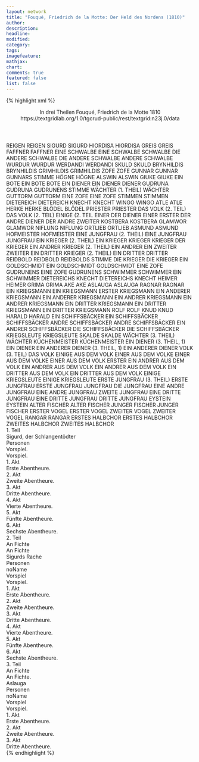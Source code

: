 ```yaml
---
layout: network
title: "Fouqué, Friedrich de la Motte: Der Held des Nordens (1810)"
author:
description:
headline:
modified:
category:
tags:
imagefeature: 
mathjax: 
chart: 
comments: true
featured: false
list: false
---
```

{% highlight xml %}
<?xml-model href="https://raw.githubusercontent.com/DLiNa/project/master/rules/lina.rnc"?><?xml-model href="https://raw.githubusercontent.com/DLiNa/project/master/rules/lina.sch"?>
<play xmlns="http://lina.digital">
  <header>
    <title>Der Held des Nordens</title>
    <subtitle>In drei Theilen</subtitle>
    <genretitle/>
    <author>Fouqué, Friedrich de la Motte</author>
    <date type="print" when="1810">1810</date>
    <date type="premiere"/>
    <date type="written"/>
    <source>https://textgridlab.org/1.0/tgcrud-public/rest/textgrid:n23j.0/data</source>
  </header>
  <personae>
    <character>
      <name>REIGEN</name>
      <alias xml:id="reigen">
        <name>REIGEN</name>
      </alias>
    </character>
    <character>
      <name>SIGURD</name>
      <alias xml:id="sigurd">
        <name>SIGURD</name>
      </alias>
    </character>
    <character>
      <name>HIORDISA</name>
      <alias xml:id="hiordisa">
        <name>HIORDISA</name>
      </alias>
    </character>
    <character>
      <name>GREIS</name>
      <alias xml:id="greis">
        <name>GREIS</name>
      </alias>
    </character>
    <character>
      <name>FAFFNER</name>
      <alias xml:id="faffner">
        <name>FAFFNER</name>
      </alias>
    </character>
    <character>
      <name>EINE SCHWALBE</name>
      <alias xml:id="eine_schwalbe">
        <name>EINE SCHWALBE</name>
      </alias>
      <alias xml:id="schwalbe">
        <name>SCHWALBE</name>
      </alias>
    </character>
    <character>
      <name>DIE ANDERE SCHWALBE</name>
      <alias xml:id="die_andere_schwalbe">
        <name>DIE ANDERE SCHWALBE</name>
      </alias>
      <alias xml:id="andere_schwalbe">
        <name>ANDERE SCHWALBE</name>
      </alias>
    </character>
    <character>
      <name>WURDUR</name>
      <alias xml:id="wurdur">
        <name>WURDUR</name>
      </alias>
    </character>
    <character>
      <name>WERDANDI</name>
      <alias xml:id="werdandi">
        <name>WERDANDI</name>
      </alias>
    </character>
    <character>
      <name>SKULD</name>
      <alias xml:id="skuld">
        <name>SKULD</name>
      </alias>
    </character>
    <character>
      <name>BRYNHILDIS</name>
      <alias xml:id="brynhildis">
        <name>BRYNHILDIS</name>
      </alias>
    </character>
    <character>
      <name>GRIMHILDIS</name>
      <alias xml:id="grimhildis">
        <name>GRIMHILDIS</name>
      </alias>
    </character>
    <character>
      <name>ZOFE</name>
      <alias xml:id="zofe">
        <name>ZOFE</name>
      </alias>
    </character>
    <character>
      <name>GUNNAR</name>
      <alias xml:id="gunnar">
        <name>GUNNAR</name>
      </alias>
      <alias xml:id="gunnars_stimme">
        <name>GUNNARS STIMME</name>
      </alias>
    </character>
    <character>
      <name>HÖGNE</name>
      <alias xml:id="högne">
        <name>HÖGNE</name>
      </alias>
    </character>
    <character>
      <name>ALSWIN</name>
      <alias xml:id="alswin">
        <name>ALSWIN</name>
      </alias>
    </character>
    <character>
      <name>GIUKE</name>
      <alias xml:id="giuke">
        <name>GIUKE</name>
      </alias>
    </character>
    <character>
      <name>EIN BOTE</name>
      <alias xml:id="ein_bote">
        <name>EIN BOTE</name>
      </alias>
      <alias xml:id="bote">
        <name>BOTE</name>
      </alias>
    </character>
    <character>
      <name>EIN DIENER</name>
      <alias xml:id="ein_diener">
        <name>EIN DIENER</name>
      </alias>
      <alias xml:id="diener">
        <name>DIENER</name>
      </alias>
    </character>
    <character>
      <name>GUDRUNA</name>
      <alias xml:id="gudruna">
        <name>GUDRUNA</name>
      </alias>
      <alias xml:id="gudrunens_stimme">
        <name>GUDRUNENS STIMME</name>
      </alias>
    </character>
    <character>
      <name>WÄCHTER (1. THEIL)</name>
      <alias xml:id="wächter_1">
        <name>WÄCHTER</name>
      </alias>
    </character>
    <character>
      <name>GUTTORM</name>
      <alias xml:id="guttorm">
        <name>GUTTORM</name>
      </alias>
    </character>
    <character>
      <name>EINE ZOFE</name>
      <alias xml:id="eine_zofe">
        <name>EINE ZOFE</name>
      </alias>
    </character>
    <character>
      <name>STIMMEN</name>
      <alias xml:id="stimmen">
        <name>STIMMEN</name>
      </alias>
    </character>
    <character>
      <name>DIETEREICH</name>
      <alias xml:id="dietereich">
        <name>DIETEREICH</name>
      </alias>
    </character>
    <character>
      <name>KNECHT</name>
      <alias xml:id="knecht">
        <name>KNECHT</name>
      </alias>
    </character>
    <character>
      <name>WINGO</name>
      <alias xml:id="wingo">
        <name>WINGO</name>
      </alias>
    </character>
    <character>
      <name>ATLE</name>
      <alias xml:id="atle">
        <name>ATLE</name>
      </alias>
    </character>
    <character>
      <name>HERKE</name>
      <alias xml:id="herke">
        <name>HERKE</name>
      </alias>
    </character>
    <character>
      <name>BLÖDEL</name>
      <alias xml:id="blödel">
        <name>BLÖDEL</name>
      </alias>
    </character>
    <character>
      <name>PRIESTER</name>
      <alias xml:id="priester">
        <name>PRIESTER</name>
      </alias>
    </character>
    <character>
      <name>DAS VOLK (2. TEIL)</name>
      <alias xml:id="das_volk_2">
        <name>DAS VOLK (2. TEIL)</name>
      </alias>
      <alias xml:id="einige_2">
        <name>EINIGE (2. TEIL</name>
      </alias>
    </character>
    <character>
      <name>EINER DER DIENER</name>
      <alias xml:id="einer_diener_2.2">
        <name>EINER</name>
      </alias>
      <alias xml:id="erster_diener_2.2">
        <name>ERSTER</name>
      </alias>
    </character>
    <character>
      <name>DER ANDRE DIENER</name>
      <alias xml:id="der_andre_diener_2.2">
        <name>DER ANDRE</name>
      </alias>
      <alias xml:id="zweiter_diener_2.2">
        <name>ZWEITER</name>
      </alias>
    </character>
    <character>
      <name>KOSTBERA</name>
      <alias xml:id="kostbera">
        <name>KOSTBERA</name>
      </alias>
    </character>
    <character>
      <name>GLAMWOR</name>
      <alias xml:id="glamwor">
        <name>GLAMWOR</name>
      </alias>
    </character>
    <character>
      <name>NIFLUNG</name>
      <alias xml:id="niflung">
        <name>NIFLUNG</name>
      </alias>
    </character>
    <character>
      <name>ORTLIEB</name>
      <alias xml:id="ortlieb">
        <name>ORTLIEB</name>
      </alias>
    </character>
    <character>
      <name>ASMUND</name>
      <alias xml:id="asmund">
        <name>ASMUND</name>
      </alias>
    </character>
    <character>
      <name>HOFMEISTER</name>
      <alias xml:id="hofmeister">
        <name>HOFMEISTER</name>
      </alias>
    </character>
    <character>
      <name>EINE JUNGFRAU (2. THEIL)</name>
      <alias xml:id="eine_jungfrau_2">
        <name>EINE JUNGFRAU</name>
      </alias>
      <alias xml:id="jungfrau_2">
        <name>JUNGFRAU</name>
      </alias>
    </character>
    <character>
      <name>EIN KRIEGER (2. THEIL)</name>
      <alias xml:id="ein_krieger_2">
        <name>EIN KRIEGER</name>
      </alias>
      <alias xml:id="krieger_2">
        <name>KRIEGER</name>
      </alias>
      <alias xml:id="erster_2">
        <name>KRIEGER</name>
      </alias>
      <alias xml:id="der_krieger_2">
        <name>DER KRIEGER</name>
      </alias>
    </character>
    <character>
      <name>EIN ANDRER KRIEGER (2. THEIL)</name>
      <alias xml:id="ein_andrer_2">
        <name>EIN ANDRER</name>
      </alias>
      <alias xml:id="ein_zweiter_2">
        <name>EIN ZWEITER</name>
      </alias>
      <alias xml:id="zweiter_2">
        <name>ZWEITER</name>
      </alias>
    </character>
    <character>
      <name>EIN DRITTER KRIEGER (2. THEIL)</name>
      <alias xml:id="ein_dritter_2">
        <name>EIN DRITTER</name>
      </alias>
      <alias xml:id="dritter_2">
        <name>DRITTER</name>
      </alias>
    </character>
    <character>
      <name>REIDBOLD</name>
      <alias xml:id="reidbold">
        <name>REIDBOLD</name>
      </alias>
      <alias xml:id="reidbolds_stimme">
        <name>REIDBOLDS STIMME</name>
      </alias>
    </character>
    <character>
      <name>DIE KRIEGER</name>
      <alias xml:id="die_krieger">
        <name>DIE KRIEGER</name>
      </alias>
    </character>
    <character>
      <name>EIN GOLDSCHMIDT</name>
      <alias xml:id="ein_goldschmidt">
        <name>EIN GOLDSCHMIDT</name>
      </alias>
      <alias xml:id="goldschmidt">
        <name>GOLDSCHMIDT</name>
      </alias>
    </character>
    <character>
      <name>EINE ZOFE GUDRUNENS</name>
      <alias xml:id="eine_zofe_gudrunens">
        <name>EINE ZOFE GUDRUNENS</name>
      </alias>
    </character>
    <character>
      <name>SCHWIMMER</name>
      <alias xml:id="schwimmer">
        <name>SCHWIMMER</name>
      </alias>
      <alias xml:id="ein_schwimmer">
        <name>EIN SCHWIMMER</name>
      </alias>
    </character>
    <character>
      <name>DIETEREICHS KNECHT</name>
      <alias xml:id="dietereichs_knecht">
        <name>DIETEREICHS KNECHT</name>
      </alias>
    </character>
    <character>
      <name>HEIMER</name>
      <alias xml:id="heimer">
        <name>HEIMER</name>
      </alias>
    </character>
    <character>
      <name>GRIMA</name>
      <alias xml:id="grima">
        <name>GRIMA</name>
      </alias>
    </character>
    <character>
      <name>AKE</name>
      <alias xml:id="ake">
        <name>AKE</name>
      </alias>
    </character>
    <character>
      <name>ASLAUGA</name>
      <alias xml:id="aslauga">
        <name>ASLAUGA</name>
      </alias>
    </character>
    <character>
      <name>RAGNAR</name>
      <alias xml:id="ragnar">
        <name>RAGNAR</name>
      </alias>
    </character>
    <character>
      <name>EIN KRIEGSMANN</name>
      <alias xml:id="ein_kriegsmann">
        <name>EIN KRIEGSMANN</name>
      </alias>
      <alias xml:id="erster_3.1">
        <name>ERSTER KRIEGSMANN</name>
      </alias>   
    </character>
    <character>
      <name>EIN ANDERER KRIEGSMANN</name>
      <alias xml:id="ein_andrer_3.1">
        <name>EIN ANDERER KRIEGSMANN</name>
      </alias>
      <alias xml:id="ein_andrer_kriegsmann">
        <name>EIN ANDRER KRIEGSMANN</name>
      </alias>
      <alias xml:id="ein_andrer_3.2">
        <name>EIN ANDRER KRIEGSMANN</name>
      </alias>
    </character>
    <character>
      <name>EIN DRITTER KRIEGSMANN</name>
      <alias xml:id="ein_dritter_3.1">
        <name>EIN DRITTER KRIEGSMANN</name>
      </alias>
      <alias xml:id="ein_dritter_kriegsmann_3.1">
        <name>EIN DRITTER KRIEGSMANN</name>
      </alias> 
    </character>
    <character>
      <name>ROLF</name>
      <alias xml:id="rolf">
        <name>ROLF</name>
      </alias>
    </character>
    <character>
      <name>KNUD</name>
      <alias xml:id="knud">
        <name>KNUD</name>
      </alias>
    </character>
    <character>
      <name>HARALD</name>
      <alias xml:id="harald">
        <name>HARALD</name>
      </alias>
    </character>
    <character>
      <name>EIN SCHIFFSBÄCKER</name>
      <alias xml:id="ein_schiffsbäcker">
        <name>EIN SCHIFFSBÄCKER</name>
      </alias>
      <alias xml:id="schiffsbäcker">
        <name>SCHIFFSBÄCKER</name>
      </alias>
    </character>
    <character>
      <name>ANDRE SCHIFFSBÄCKER</name>
      <alias xml:id="andre_schiffsbäcker">
        <name>ANDRE SCHIFFSBÄCKER</name>
      </alias>
      <alias xml:id="ein_andrer_schiffsbäcker">
        <name>EIN ANDRER SCHIFFSBÄCKER</name>
      </alias>
    </character>
    <character>
      <name>DIE SCHIFFSBÄCKER</name>
      <alias xml:id="die_schiffsbäcker">
        <name>DIE SCHIFFSBÄCKER</name>
      </alias>
    </character>
    <character>
      <name>KRIEGSLEUTE</name>
      <alias xml:id="kriegsleute">
        <name>KRIEGSLEUTE</name>
      </alias>
    </character>
    <character>
      <name>SKALDE</name>
      <alias xml:id="skalde">
        <name>SKALDE</name>
      </alias>
    </character>
    <character>
      <name>WÄCHTER (3. THEIL)</name>
      <alias xml:id="wächter_3">
        <name>WÄCHTER</name>
      </alias>
    </character>
    <character>
      <name>KÜCHENMEISTER</name>
      <alias xml:id="küchenmeister">
        <name>KÜCHENMEISTER</name>
      </alias>
    </character>
    <character>
      <name>EIN DIENER (3. THEIL, 1)</name>
      <alias xml:id="ein_diener_3.1">
        <name>EIN DIENER</name>
      </alias>
    </character>
    <character>
      <name>EIN ANDERER DIENER (3. THEIL, 1)</name>
      <alias xml:id="ein_anderer_3.1">
        <name>EIN ANDERER DIENER</name>
      </alias>
    </character>
    <character>
      <name>VOLK (3. TEIL)</name>
      <alias xml:id="volk_3">
        <name>DAS VOLK</name>
      </alias>
      <alias xml:id="einige_aus_dem_volk_3.2">
        <name>EINIGE AUS DEM VOLK</name>
      </alias>
    </character>
    <character>
      <name>EINER AUS DEM VOLKE</name>
      <alias xml:id="einer_aus_dem_volke_3.2">
        <name>EINER AUS DEM VOLKE</name>
      </alias>
      <alias xml:id="einer_aus_dem_volk_3.2">
        <name>EINER AUS DEM VOLK</name>
      </alias>
      <alias xml:id="erster_3.2">
        <name>ERSTER</name>
      </alias>
    </character>
    <character>
      <name>EIN ANDRER AUS DEM VOLK</name>
      <alias xml:id="ein_andrer_aus_dem_volk_3.2">
        <name>EIN ANDRER AUS DEM VOLK</name>
      </alias>
      <alias xml:id="ein_anderer_3.2">
        <name>EIN ANDRER AUS DEM VOLK</name>
      </alias>
    </character>
    <character>
      <name>EIN DRITTER AUS DEM VOLK</name>
      <alias xml:id="ein_dritter_3.2">
        <name>EIN DRITTER AUS DEM VOLK</name>
      </alias>
    </character>
    <character>
      <name>EINIGE KRIEGSLEUTE</name>
      <alias xml:id="einige_kriegsleute">
        <name>EINIGE KRIEGSLEUTE</name>
      </alias>
    </character>
    <character>
      <name>ERSTE JUNGFRAU (3. THEIL)</name>
      <alias xml:id="erste_jungfrau">
        <name>ERSTE JUNGFRAU</name>
      </alias>
      <alias xml:id="eine_jungfrau_3">
        <name>ERSTE JUNGFRAU</name>
      </alias>
      <alias xml:id="jungfrau_3">
        <name>JUNGFRAU</name>
      </alias>
      <alias xml:id="die_jungfrau_3">
        <name>DIE JUNGFRAU</name>
      </alias>
    </character>
    <character>
      <name>EINE ANDRE JUNGFRAU</name>
      <alias xml:id="eine_andre_jungfrau">
        <name>EINE ANDRE JUNGFRAU</name>
      </alias>
      <alias xml:id="zweite_jungfrau">
        <name>ZWEITE JUNGFRAU</name>
      </alias>
    </character>
    <character>
      <name>EINE DRITTE JUNGFRAU</name>
      <alias xml:id="eine_dritte_jungfrau">
        <name>EINE DRITTE JUNGFRAU</name>
      </alias>
      <alias xml:id="dritte_jungfrau">
        <name>DRITTE JUNGFRAU</name>
      </alias>
    </character>
    <character>
      <name>EYSTEIN</name>
      <alias xml:id="eystein">
        <name>EYSTEIN</name>
      </alias>
    </character>
    <character>
      <name>ALTER FISCHER</name>
      <alias xml:id="alter_fischer">
        <name>ALTER FISCHER</name>
      </alias>
    </character>
    <character>
      <name>JUNGER FISCHER</name>
      <alias xml:id="junger_fischer">
        <name>JUNGER FISCHER</name>
      </alias>
    </character>
    <character>
      <name>ERSTER VOGEL</name>
      <alias xml:id="erster_vogel">
        <name>ERSTER VOGEL</name>
      </alias>
    </character>
    <character>
      <name>ZWEITER VOGEL</name>
      <alias xml:id="zweiter_vogel">
        <name>ZWEITER VOGEL</name>
      </alias>
    </character>
    <character>
      <name>RANGAR</name>
      <alias xml:id="rangar">
        <name>RANGAR</name>
      </alias>
    </character>
    <character>
      <name>ERSTES HALBCHOR</name>
      <alias xml:id="erstes_halbchor">
        <name>ERSTES HALBCHOR</name>
      </alias>
    </character>
    <character>
      <name>ZWEITES HALBCHOR</name>
      <alias xml:id="zweites_halbchor">
        <name>ZWEITES HALBCHOR</name>
      </alias>
    </character>
  </personae>
  <text>
    <div>
      <head>1. Teil</head>
      <div>
        <head>Sigurd, der Schlangentödter</head>
        <div>
          <head>Personen</head>
        </div>
        <div>
          <head>Vorspiel.</head>
          <div>
            <head>Vorspiel.</head>
            <sp who="#reigen">
              <amount n="37" unit="speech_acts"/>
              <amount n="693" unit="words"/>
              <amount n="115" unit="lines"/>
              <amount n="3868" unit="chars"/>
            </sp>
            <sp who="#sigurd">
              <amount n="59" unit="speech_acts"/>
              <amount n="1922" unit="words"/>
              <amount n="258" unit="lines"/>
              <amount n="10296" unit="chars"/>
            </sp>
            <sp who="#hiordisa">
              <amount n="30" unit="speech_acts"/>
              <amount n="976" unit="words"/>
              <amount n="135" unit="lines"/>
              <amount n="5524" unit="chars"/>
            </sp>
          </div>
        </div>
        <div>
          <head>1. Akt</head>
          <div>
            <head>Erste Abentheure.</head>
            <sp who="#reigen">
              <amount n="34" unit="speech_acts"/>
              <amount n="1166" unit="words"/>
              <amount n="196" unit="lines"/>
              <amount n="6441" unit="chars"/>
            </sp>
            <sp who="#sigurd">
              <amount n="46" unit="speech_acts"/>
              <amount n="1576" unit="words"/>
              <amount n="210" unit="lines"/>
              <amount n="8487" unit="chars"/>
            </sp>
            <sp who="#greis">
              <amount n="6" unit="speech_acts"/>
              <amount n="152" unit="words"/>
              <amount n="21" unit="lines"/>
              <amount n="846" unit="chars"/>
            </sp>
            <sp who="#faffner">
              <amount n="2" unit="speech_acts"/>
              <amount n="169" unit="words"/>
              <amount n="32" unit="lines"/>
              <amount n="943" unit="chars"/>
            </sp>
            <sp who="#eine_schwalbe">
              <amount n="1" unit="speech_acts"/>
              <amount n="24" unit="words"/>
              <amount n="8" unit="lines"/>
              <amount n="151" unit="chars"/>
            </sp>
            <sp who="#die_andere_schwalbe">
              <amount n="1" unit="speech_acts"/>
              <amount n="30" unit="words"/>
              <amount n="8" unit="lines"/>
              <amount n="160" unit="chars"/>
            </sp>
            <sp who="#schwalbe">
              <amount n="1" unit="speech_acts"/>
              <amount n="17" unit="words"/>
              <amount n="4" unit="lines"/>
              <amount n="88" unit="chars"/>
            </sp>
            <sp who="#andere_schwalbe">
              <amount n="1" unit="speech_acts"/>
              <amount n="14" unit="words"/>
              <amount n="4" unit="lines"/>
              <amount n="82" unit="chars"/>
            </sp>
          </div>
        </div>
        <div>
          <head>2. Akt</head>
          <div>
            <head>Zweite Abentheure.</head>
            <sp who="#wurdur #werdandi #skuld">
              <amount n="1" unit="speech_acts"/>
              <amount n="117" unit="words"/>
              <amount n="18" unit="lines"/>
              <amount n="675" unit="chars"/>
            </sp>
            <sp who="#wurdur">
              <amount n="1" unit="speech_acts"/>
              <amount n="111" unit="words"/>
              <amount n="18" unit="lines"/>
              <amount n="675" unit="chars"/>
            </sp>
            <sp who="#werdandi">
              <amount n="2" unit="speech_acts"/>
              <amount n="80" unit="words"/>
              <amount n="12" unit="lines"/>
              <amount n="467" unit="chars"/>
            </sp>
            <sp who="#skuld">
              <amount n="1" unit="speech_acts"/>
              <amount n="40" unit="words"/>
              <amount n="6" unit="lines"/>
              <amount n="231" unit="chars"/>
            </sp>
            <sp who="#wurdur #werdandi #skuld">
              <amount n="1" unit="speech_acts"/>
              <amount n="39" unit="words"/>
              <amount n="6" unit="lines"/>
              <amount n="238" unit="chars"/>
            </sp>
            <sp who="#sigurd">
              <amount n="44" unit="speech_acts"/>
              <amount n="1281" unit="words"/>
              <amount n="173" unit="lines"/>
              <amount n="6915" unit="chars"/>
            </sp>
            <sp who="#brynhildis">
              <amount n="31" unit="speech_acts"/>
              <amount n="1423" unit="words"/>
              <amount n="218" unit="lines"/>
              <amount n="8087" unit="chars"/>
            </sp>
            <sp who="#grimhildis">
              <amount n="12" unit="speech_acts"/>
              <amount n="299" unit="words"/>
              <amount n="54" unit="lines"/>
              <amount n="1606" unit="chars"/>
            </sp>
            <sp who="#zofe">
              <amount n="2" unit="speech_acts"/>
              <amount n="62" unit="words"/>
              <amount n="8" unit="lines"/>
              <amount n="328" unit="chars"/>
            </sp>
            <sp who="#gunnar">
              <amount n="8" unit="speech_acts"/>
              <amount n="126" unit="words"/>
              <amount n="19" unit="lines"/>
              <amount n="726" unit="chars"/>
            </sp>
            <sp who="#högne">
              <amount n="5" unit="speech_acts"/>
              <amount n="63" unit="words"/>
              <amount n="9" unit="lines"/>
              <amount n="368" unit="chars"/>
            </sp>
            <sp who="#alswin">
              <amount n="13" unit="speech_acts"/>
              <amount n="269" unit="words"/>
              <amount n="40" unit="lines"/>
              <amount n="1469" unit="chars"/>
            </sp>
          </div>
        </div>
        <div>
          <head>3. Akt</head>
          <div>
            <head>Dritte Abentheure.</head>
            <sp who="#giuke">
              <amount n="23" unit="speech_acts"/>
              <amount n="549" unit="words"/>
              <amount n="72" unit="lines"/>
              <amount n="2931" unit="chars"/>
            </sp>
            <sp who="#grimhildis">
              <amount n="33" unit="speech_acts"/>
              <amount n="552" unit="words"/>
              <amount n="78" unit="lines"/>
              <amount n="2967" unit="chars"/>
            </sp>
            <sp who="#ein_bote">
              <amount n="1" unit="speech_acts"/>
              <amount n="11" unit="words"/>
              <amount n="2" unit="lines"/>
              <amount n="70" unit="chars"/>
            </sp>
            <sp who="#bote">
              <amount n="5" unit="speech_acts"/>
              <amount n="133" unit="words"/>
              <amount n="18" unit="lines"/>
              <amount n="740" unit="chars"/>
            </sp>
            <sp who="#sigurd">
              <amount n="54" unit="speech_acts"/>
              <amount n="1167" unit="words"/>
              <amount n="158" unit="lines"/>
              <amount n="6244" unit="chars"/>
            </sp>
            <sp who="#ein_diener">
              <amount n="3" unit="speech_acts"/>
              <amount n="25" unit="words"/>
              <amount n="4" unit="lines"/>
              <amount n="136" unit="chars"/>
            </sp>
            <sp who="#gunnar">
              <amount n="24" unit="speech_acts"/>
              <amount n="328" unit="words"/>
              <amount n="49" unit="lines"/>
              <amount n="1788" unit="chars"/>
            </sp>
            <sp who="#högne">
              <amount n="11" unit="speech_acts"/>
              <amount n="113" unit="words"/>
              <amount n="18" unit="lines"/>
              <amount n="644" unit="chars"/>
            </sp>
            <sp who="#zofe">
              <amount n="1" unit="speech_acts"/>
              <amount n="4" unit="words"/>
              <amount n="1" unit="lines"/>
              <amount n="23" unit="chars"/>
            </sp>
            <sp who="#brynhildis">
              <amount n="1" unit="speech_acts"/>
              <amount n="169" unit="words"/>
              <amount n="33" unit="lines"/>
              <amount n="975" unit="chars"/>
            </sp>
            <sp who="#gudruna">
              <amount n="5" unit="speech_acts"/>
              <amount n="125" unit="words"/>
              <amount n="17" unit="lines"/>
              <amount n="682" unit="chars"/>
            </sp>
          </div>
        </div>
        <div>
          <head>4. Akt</head>
          <div>
            <head>Vierte Abentheure.</head>
            <sp who="#sigurd">
              <amount n="56" unit="speech_acts"/>
              <amount n="1897" unit="words"/>
              <amount n="249" unit="lines"/>
              <amount n="9943" unit="chars"/>
            </sp>
            <sp who="#högne">
              <amount n="32" unit="speech_acts"/>
              <amount n="620" unit="words"/>
              <amount n="103" unit="lines"/>
              <amount n="3451" unit="chars"/>
            </sp>
            <sp who="#gunnar">
              <amount n="31" unit="speech_acts"/>
              <amount n="633" unit="words"/>
              <amount n="86" unit="lines"/>
              <amount n="3350" unit="chars"/>
            </sp>
            <sp who="#grimhildis">
              <amount n="36" unit="speech_acts"/>
              <amount n="638" unit="words"/>
              <amount n="96" unit="lines"/>
              <amount n="3579" unit="chars"/>
            </sp>
            <sp who="#giuke">
              <amount n="7" unit="speech_acts"/>
              <amount n="251" unit="words"/>
              <amount n="32" unit="lines"/>
              <amount n="1316" unit="chars"/>
            </sp>
            <sp who="#brynhildis">
              <amount n="10" unit="speech_acts"/>
              <amount n="265" unit="words"/>
              <amount n="35" unit="lines"/>
              <amount n="1415" unit="chars"/>
            </sp>
            <sp who="#gudruna">
              <amount n="15" unit="speech_acts"/>
              <amount n="199" unit="words"/>
              <amount n="30" unit="lines"/>
              <amount n="1054" unit="chars"/>
            </sp>
            <sp who="#ein_diener">
              <amount n="1" unit="speech_acts"/>
              <amount n="17" unit="words"/>
              <amount n="2" unit="lines"/>
              <amount n="91" unit="chars"/>
            </sp>
            <sp who="#diener">
              <amount n="1" unit="speech_acts"/>
              <amount n="4" unit="words"/>
              <amount n="1" unit="lines"/>
              <amount n="18" unit="chars"/>
            </sp>
            <sp who="#wächter_1">
              <amount n="1" unit="speech_acts"/>
              <amount n="41" unit="words"/>
              <amount n="6" unit="lines"/>
              <amount n="234" unit="chars"/>
            </sp>
          </div>
        </div>
        <div>
          <head>5. Akt</head>
          <div>
            <head>Fünfte Abentheure.</head>
            <sp who="#gudruna">
              <amount n="29" unit="speech_acts"/>
              <amount n="756" unit="words"/>
              <amount n="106" unit="lines"/>
              <amount n="4053" unit="chars"/>
            </sp>
            <sp who="#brynhildis">
              <amount n="29" unit="speech_acts"/>
              <amount n="935" unit="words"/>
              <amount n="144" unit="lines"/>
              <amount n="5099" unit="chars"/>
            </sp>
            <sp who="#sigurd">
              <amount n="26" unit="speech_acts"/>
              <amount n="911" unit="words"/>
              <amount n="138" unit="lines"/>
              <amount n="5026" unit="chars"/>
            </sp>
            <sp who="#högne">
              <amount n="22" unit="speech_acts"/>
              <amount n="391" unit="words"/>
              <amount n="57" unit="lines"/>
              <amount n="2096" unit="chars"/>
            </sp>
            <sp who="#gunnar">
              <amount n="39" unit="speech_acts"/>
              <amount n="547" unit="words"/>
              <amount n="81" unit="lines"/>
              <amount n="2929" unit="chars"/>
            </sp>
            <sp who="#grimhildis">
              <amount n="10" unit="speech_acts"/>
              <amount n="140" unit="words"/>
              <amount n="24" unit="lines"/>
              <amount n="739" unit="chars"/>
            </sp>
            <sp who="#guttorm">
              <amount n="16" unit="speech_acts"/>
              <amount n="370" unit="words"/>
              <amount n="52" unit="lines"/>
              <amount n="2020" unit="chars"/>
            </sp>
          </div>
        </div>
        <div>
          <head>6. Akt</head>
          <div>
            <head>Sechste Abentheure.</head>
            <sp who="#gudruna">
              <amount n="22" unit="speech_acts"/>
              <amount n="1000" unit="words"/>
              <amount n="158" unit="lines"/>
              <amount n="5320" unit="chars"/>
            </sp>
            <sp who="#guttorm">
              <amount n="8" unit="speech_acts"/>
              <amount n="331" unit="words"/>
              <amount n="44" unit="lines"/>
              <amount n="1769" unit="chars"/>
            </sp>
            <sp who="#sigurd">
              <amount n="9" unit="speech_acts"/>
              <amount n="300" unit="words"/>
              <amount n="41" unit="lines"/>
              <amount n="1610" unit="chars"/>
            </sp>
            <sp who="#eine_zofe">
              <amount n="1" unit="speech_acts"/>
              <amount n="8" unit="words"/>
              <amount n="1" unit="lines"/>
              <amount n="43" unit="chars"/>
            </sp>
            <sp who="#zofe">
              <amount n="6" unit="speech_acts"/>
              <amount n="101" unit="words"/>
              <amount n="14" unit="lines"/>
              <amount n="512" unit="chars"/>
            </sp>
            <sp who="#gunnar">
              <amount n="24" unit="speech_acts"/>
              <amount n="389" unit="words"/>
              <amount n="60" unit="lines"/>
              <amount n="2163" unit="chars"/>
            </sp>
            <sp who="#brynhildis">
              <amount n="33" unit="speech_acts"/>
              <amount n="1218" unit="words"/>
              <amount n="166" unit="lines"/>
              <amount n="6741" unit="chars"/>
            </sp>
            <sp who="#gudrunens_stimme">
              <amount n="2" unit="speech_acts"/>
              <amount n="33" unit="words"/>
              <amount n="9" unit="lines"/>
              <amount n="193" unit="chars"/>
            </sp>
            <sp who="#stimmen">
              <amount n="1" unit="speech_acts"/>
              <amount n="41" unit="words"/>
              <amount n="5" unit="lines"/>
              <amount n="205" unit="chars"/>
            </sp>
            <sp who="#högne">
              <amount n="12" unit="speech_acts"/>
              <amount n="170" unit="words"/>
              <amount n="25" unit="lines"/>
              <amount n="917" unit="chars"/>
            </sp>
            <sp who="#wurdur #werdandi #skuld">
              <amount n="1" unit="speech_acts"/>
              <amount n="38" unit="words"/>
              <amount n="6" unit="lines"/>
              <amount n="217" unit="chars"/>
            </sp>
            <sp who="#wurdur">
              <amount n="1" unit="speech_acts"/>
              <amount n="41" unit="words"/>
              <amount n="6" unit="lines"/>
              <amount n="222" unit="chars"/>
            </sp>
            <sp who="#werdandi">
              <amount n="1" unit="speech_acts"/>
              <amount n="43" unit="words"/>
              <amount n="6" unit="lines"/>
              <amount n="247" unit="chars"/>
            </sp>
            <sp who="#skuld">
              <amount n="2" unit="speech_acts"/>
              <amount n="101" unit="words"/>
              <amount n="16" unit="lines"/>
              <amount n="597" unit="chars"/>
            </sp>
            <sp who="#wurdur #werdandi">
              <amount n="1" unit="speech_acts"/>
              <amount n="18" unit="words"/>
              <amount n="2" unit="lines"/>
              <amount n="88" unit="chars"/>
            </sp>
          </div>
        </div>
      </div>
    </div>
    <div>
      <head>2. Teil</head>
      <div>
        <head>An Fichte</head>
        <div>
          <head>An Fichte</head>
        </div>
      </div>
      <div>
        <head>Sigurds Rache</head>
        <div>
          <head>Personen</head>
          <div>
            <head>noName</head>
          </div>
        </div>
        <div>
          <head>Vorspiel</head>
          <div>
            <head>Vorspiel.</head>
            <sp who="#gunnar">
              <amount n="25" unit="speech_acts"/>
              <amount n="500" unit="words"/>
              <amount n="69" unit="lines"/>
              <amount n="2610" unit="chars"/>
            </sp>
            <sp who="#högne">
              <amount n="21" unit="speech_acts"/>
              <amount n="487" unit="words"/>
              <amount n="84" unit="lines"/>
              <amount n="2633" unit="chars"/>
            </sp>
            <sp who="#grimhildis">
              <amount n="26" unit="speech_acts"/>
              <amount n="878" unit="words"/>
              <amount n="126" unit="lines"/>
              <amount n="4755" unit="chars"/>
            </sp>
            <sp who="#bote">
              <amount n="4" unit="speech_acts"/>
              <amount n="96" unit="words"/>
              <amount n="13" unit="lines"/>
              <amount n="497" unit="chars"/>
            </sp>
            <sp who="#gudruna">
              <amount n="40" unit="speech_acts"/>
              <amount n="1242" unit="words"/>
              <amount n="196" unit="lines"/>
              <amount n="6609" unit="chars"/>
            </sp>
          </div>
        </div>
        <div>
          <head>1. Akt</head>
          <div>
            <head>Erste Abentheure.</head>
            <sp who="#dietereich">
              <amount n="11" unit="speech_acts"/>
              <amount n="188" unit="words"/>
              <amount n="27" unit="lines"/>
              <amount n="1004" unit="chars"/>
            </sp>
            <sp who="#knecht">
              <amount n="11" unit="speech_acts"/>
              <amount n="323" unit="words"/>
              <amount n="43" unit="lines"/>
              <amount n="1711" unit="chars"/>
            </sp>
            <sp who="#wingo">
              <amount n="4" unit="speech_acts"/>
              <amount n="120" unit="words"/>
              <amount n="18" unit="lines"/>
              <amount n="688" unit="chars"/>
            </sp>
            <sp who="#atle">
              <amount n="51" unit="speech_acts"/>
              <amount n="1242" unit="words"/>
              <amount n="168" unit="lines"/>
              <amount n="6526" unit="chars"/>
            </sp>
            <sp who="#herke">
              <amount n="20" unit="speech_acts"/>
              <amount n="209" unit="words"/>
              <amount n="34" unit="lines"/>
              <amount n="1150" unit="chars"/>
            </sp>
            <sp who="#blödel">
              <amount n="9" unit="speech_acts"/>
              <amount n="181" unit="words"/>
              <amount n="25" unit="lines"/>
              <amount n="964" unit="chars"/>
            </sp>
            <sp who="#gudruna">
              <amount n="28" unit="speech_acts"/>
              <amount n="986" unit="words"/>
              <amount n="149" unit="lines"/>
              <amount n="5422" unit="chars"/>
            </sp>
            <sp who="#priester">
              <amount n="2" unit="speech_acts"/>
              <amount n="180" unit="words"/>
              <amount n="28" unit="lines"/>
              <amount n="1055" unit="chars"/>
            </sp>
            <sp who="#einige_2">
              <amount n="1" unit="speech_acts"/>
              <amount n="9" unit="words"/>
              <amount n="1" unit="lines"/>
              <amount n="38" unit="chars"/>
            </sp>
            <sp who="#das_volk_2">
              <amount n="1" unit="speech_acts"/>
              <amount n="8" unit="words"/>
              <amount n="1" unit="lines"/>
              <amount n="45" unit="chars"/>
            </sp>
            <sp who="#eine_zofe">
              <amount n="1" unit="speech_acts"/>
              <amount n="6" unit="words"/>
              <amount n="1" unit="lines"/>
              <amount n="23" unit="chars"/>
            </sp>
            <sp who="#reigen">
              <amount n="1" unit="speech_acts"/>
              <amount n="253" unit="words"/>
              <amount n="47" unit="lines"/>
              <amount n="1404" unit="chars"/>
            </sp>
          </div>
        </div>
        <div>
          <head>2. Akt</head>
          <div>
            <head>Zweite Abentheure.</head>
            <sp who="#einer_diener_2.2">
              <amount n="1" unit="speech_acts"/>
              <amount n="6" unit="words"/>
              <amount n="1" unit="lines"/>
              <amount n="30" unit="chars"/>
            </sp>
            <sp who="#der_andre_diener_2.2">
              <amount n="1" unit="speech_acts"/>
              <amount n="3" unit="words"/>
              <amount n="1" unit="lines"/>
              <amount n="25" unit="chars"/>
            </sp>
            <sp who="#erster_diener_2.2">
              <amount n="4" unit="speech_acts"/>
              <amount n="51" unit="words"/>
              <amount n="7" unit="lines"/>
              <amount n="245" unit="chars"/>
            </sp>
            <sp who="#zweiter_diener_2.2">
              <amount n="4" unit="speech_acts"/>
              <amount n="140" unit="words"/>
              <amount n="19" unit="lines"/>
              <amount n="739" unit="chars"/>
            </sp>
            <sp who="#kostbera">
              <amount n="29" unit="speech_acts"/>
              <amount n="539" unit="words"/>
              <amount n="78" unit="lines"/>
              <amount n="3039" unit="chars"/>
            </sp>
            <sp who="#glamwor">
              <amount n="23" unit="speech_acts"/>
              <amount n="316" unit="words"/>
              <amount n="47" unit="lines"/>
              <amount n="1742" unit="chars"/>
            </sp>
            <sp who="#gunnar">
              <amount n="36" unit="speech_acts"/>
              <amount n="681" unit="words"/>
              <amount n="103" unit="lines"/>
              <amount n="3701" unit="chars"/>
            </sp>
            <sp who="#högne">
              <amount n="37" unit="speech_acts"/>
              <amount n="626" unit="words"/>
              <amount n="95" unit="lines"/>
              <amount n="3354" unit="chars"/>
            </sp>
            <sp who="#wingo">
              <amount n="20" unit="speech_acts"/>
              <amount n="234" unit="words"/>
              <amount n="33" unit="lines"/>
              <amount n="1243" unit="chars"/>
            </sp>
            <sp who="#kostbera #glamwor">
              <amount n="1" unit="speech_acts"/>
              <amount n="2" unit="words"/>
              <amount n="1" unit="lines"/>
              <amount n="19" unit="chars"/>
            </sp>
          </div>
        </div>
        <div>
          <head>3. Akt</head>
          <div>
            <head>Dritte Abentheure.</head>
            <sp who="#gunnar">
              <amount n="22" unit="speech_acts"/>
              <amount n="298" unit="words"/>
              <amount n="41" unit="lines"/>
              <amount n="1596" unit="chars"/>
            </sp>
            <sp who="#niflung">
              <amount n="17" unit="speech_acts"/>
              <amount n="286" unit="words"/>
              <amount n="40" unit="lines"/>
              <amount n="1491" unit="chars"/>
            </sp>
            <sp who="#högne">
              <amount n="40" unit="speech_acts"/>
              <amount n="783" unit="words"/>
              <amount n="108" unit="lines"/>
              <amount n="4260" unit="chars"/>
            </sp>
            <sp who="#wingo">
              <amount n="5" unit="speech_acts"/>
              <amount n="201" unit="words"/>
              <amount n="26" unit="lines"/>
              <amount n="1083" unit="chars"/>
            </sp>
            <sp who="#atle">
              <amount n="9" unit="speech_acts"/>
              <amount n="175" unit="words"/>
              <amount n="24" unit="lines"/>
              <amount n="942" unit="chars"/>
            </sp>
            <sp who="#blödel">
              <amount n="4" unit="speech_acts"/>
              <amount n="99" unit="words"/>
              <amount n="12" unit="lines"/>
              <amount n="524" unit="chars"/>
            </sp>
            <sp who="#ortlieb">
              <amount n="20" unit="speech_acts"/>
              <amount n="199" unit="words"/>
              <amount n="32" unit="lines"/>
              <amount n="1017" unit="chars"/>
            </sp>
            <sp who="#asmund">
              <amount n="14" unit="speech_acts"/>
              <amount n="129" unit="words"/>
              <amount n="21" unit="lines"/>
              <amount n="674" unit="chars"/>
            </sp>
            <sp who="#hofmeister">
              <amount n="8" unit="speech_acts"/>
              <amount n="72" unit="words"/>
              <amount n="11" unit="lines"/>
              <amount n="405" unit="chars"/>
            </sp>
            <sp who="#gudruna">
              <amount n="33" unit="speech_acts"/>
              <amount n="723" unit="words"/>
              <amount n="115" unit="lines"/>
              <amount n="3888" unit="chars"/>
            </sp>
            <sp who="#eine_jungfrau_2">
              <amount n="1" unit="speech_acts"/>
              <amount n="21" unit="words"/>
              <amount n="3" unit="lines"/>
              <amount n="104" unit="chars"/>
            </sp>
            <sp who="#jungfrau_2">
              <amount n="5" unit="speech_acts"/>
              <amount n="43" unit="words"/>
              <amount n="7" unit="lines"/>
              <amount n="248" unit="chars"/>
            </sp>
            <sp who="#ein_krieger_2">
              <amount n="4" unit="speech_acts"/>
              <amount n="27" unit="words"/>
              <amount n="4" unit="lines"/>
              <amount n="149" unit="chars"/>
            </sp>
            <sp who="#krieger_2">
              <amount n="5" unit="speech_acts"/>
              <amount n="168" unit="words"/>
              <amount n="23" unit="lines"/>
              <amount n="910" unit="chars"/>
            </sp>
            <sp who="#ein_andrer_2">
              <amount n="1" unit="speech_acts"/>
              <amount n="3" unit="words"/>
              <amount n="1" unit="lines"/>
              <amount n="14" unit="chars"/>
            </sp>
            <sp who="#ein_dritter_2">
              <amount n="1" unit="speech_acts"/>
              <amount n="5" unit="words"/>
              <amount n="1" unit="lines"/>
              <amount n="32" unit="chars"/>
            </sp>
            <sp who="#ortlieb #asmund">
              <amount n="1" unit="speech_acts"/>
              <amount n="10" unit="words"/>
              <amount n="1" unit="lines"/>
              <amount n="46" unit="chars"/>
            </sp>
          </div>
        </div>
        <div>
          <head>4. Akt</head>
          <div>
            <head>Vierte Abentheure.</head>
            <sp who="#gunnar">
              <amount n="33" unit="speech_acts"/>
              <amount n="774" unit="words"/>
              <amount n="109" unit="lines"/>
              <amount n="4187" unit="chars"/>
            </sp>
            <sp who="#atle">
              <amount n="20" unit="speech_acts"/>
              <amount n="267" unit="words"/>
              <amount n="42" unit="lines"/>
              <amount n="1434" unit="chars"/>
            </sp>
            <sp who="#gudruna">
              <amount n="18" unit="speech_acts"/>
              <amount n="270" unit="words"/>
              <amount n="38" unit="lines"/>
              <amount n="1474" unit="chars"/>
            </sp>
            <sp who="#gunnars_stimme">
              <amount n="7" unit="speech_acts"/>
              <amount n="170" unit="words"/>
              <amount n="38" unit="lines"/>
              <amount n="986" unit="chars"/>
            </sp>
            <sp who="#niflung">
              <amount n="14" unit="speech_acts"/>
              <amount n="219" unit="words"/>
              <amount n="30" unit="lines"/>
              <amount n="1126" unit="chars"/>
            </sp>
            <sp who="#ein_krieger_2">
              <amount n="10" unit="speech_acts"/>
              <amount n="109" unit="words"/>
              <amount n="15" unit="lines"/>
              <amount n="594" unit="chars"/>
            </sp>
            <sp who="#reidbold">
              <amount n="33" unit="speech_acts"/>
              <amount n="463" unit="words"/>
              <amount n="66" unit="lines"/>
              <amount n="2445" unit="chars"/>
            </sp>
            <sp who="#krieger_2">
              <amount n="3" unit="speech_acts"/>
              <amount n="43" unit="words"/>
              <amount n="7" unit="lines"/>
              <amount n="244" unit="chars"/>
            </sp>
            <sp who="#die_krieger">
              <amount n="1" unit="speech_acts"/>
              <amount n="24" unit="words"/>
              <amount n="3" unit="lines"/>
              <amount n="140" unit="chars"/>
            </sp>
            <sp who="#asmund">
              <amount n="1" unit="speech_acts"/>
              <amount n="29" unit="words"/>
              <amount n="3" unit="lines"/>
              <amount n="134" unit="chars"/>
            </sp>
            <sp who="#ortlieb">
              <amount n="1" unit="speech_acts"/>
              <amount n="17" unit="words"/>
              <amount n="2" unit="lines"/>
              <amount n="88" unit="chars"/>
            </sp>
            <sp who="#ortlieb #asmund">
              <amount n="1" unit="speech_acts"/>
              <amount n="20" unit="words"/>
              <amount n="3" unit="lines"/>
              <amount n="121" unit="chars"/>
            </sp>
            <sp who="#ein_zweiter_2">
              <amount n="2" unit="speech_acts"/>
              <amount n="13" unit="words"/>
              <amount n="2" unit="lines"/>
              <amount n="67" unit="chars"/>
            </sp>
            <sp who="#erster_2">
              <amount n="4" unit="speech_acts"/>
              <amount n="40" unit="words"/>
              <amount n="7" unit="lines"/>
              <amount n="216" unit="chars"/>
            </sp>
            <sp who="#ein_dritter_2">
              <amount n="1" unit="speech_acts"/>
              <amount n="38" unit="words"/>
              <amount n="5" unit="lines"/>
              <amount n="215" unit="chars"/>
            </sp>
            <sp who="#zweiter_2">
              <amount n="1" unit="speech_acts"/>
              <amount n="6" unit="words"/>
              <amount n="1" unit="lines"/>
              <amount n="29" unit="chars"/>
            </sp>
            <sp who="#dritter_2">
              <amount n="1" unit="speech_acts"/>
              <amount n="5" unit="words"/>
              <amount n="2" unit="lines"/>
              <amount n="27" unit="chars"/>
            </sp>
            <sp who="#ein_andrer_2">
              <amount n="1" unit="speech_acts"/>
              <amount n="19" unit="words"/>
              <amount n="3" unit="lines"/>
              <amount n="123" unit="chars"/>
            </sp>
            <sp who="#der_krieger_2">
              <amount n="2" unit="speech_acts"/>
              <amount n="30" unit="words"/>
              <amount n="5" unit="lines"/>
              <amount n="143" unit="chars"/>
            </sp>
          </div>
        </div>
        <div>
          <head>5. Akt</head>
          <div>
            <head>Fünfte Abentheure.</head>
            <sp who="#atle">
              <amount n="36" unit="speech_acts"/>
              <amount n="785" unit="words"/>
              <amount n="114" unit="lines"/>
              <amount n="4246" unit="chars"/>
            </sp>
            <sp who="#gudruna">
              <amount n="60" unit="speech_acts"/>
              <amount n="1219" unit="words"/>
              <amount n="175" unit="lines"/>
              <amount n="6607" unit="chars"/>
            </sp>
            <sp who="#ortlieb">
              <amount n="8" unit="speech_acts"/>
              <amount n="116" unit="words"/>
              <amount n="15" unit="lines"/>
              <amount n="625" unit="chars"/>
            </sp>
            <sp who="#asmund">
              <amount n="8" unit="speech_acts"/>
              <amount n="104" unit="words"/>
              <amount n="14" unit="lines"/>
              <amount n="534" unit="chars"/>
            </sp>
            <sp who="#ein_goldschmidt">
              <amount n="1" unit="speech_acts"/>
              <amount n="71" unit="words"/>
              <amount n="10" unit="lines"/>
              <amount n="381" unit="chars"/>
            </sp>
            <sp who="#goldschmidt">
              <amount n="7" unit="speech_acts"/>
              <amount n="73" unit="words"/>
              <amount n="12" unit="lines"/>
              <amount n="377" unit="chars"/>
            </sp>
            <sp who="#niflung">
              <amount n="16" unit="speech_acts"/>
              <amount n="472" unit="words"/>
              <amount n="65" unit="lines"/>
              <amount n="2573" unit="chars"/>
            </sp>
            <sp who="#eine_zofe_gudrunens">
              <amount n="1" unit="speech_acts"/>
              <amount n="8" unit="words"/>
              <amount n="1" unit="lines"/>
              <amount n="41" unit="chars"/>
            </sp>
            <sp who="#zofe">
              <amount n="5" unit="speech_acts"/>
              <amount n="69" unit="words"/>
              <amount n="12" unit="lines"/>
              <amount n="414" unit="chars"/>
            </sp>
            <sp who="#gunnar">
              <amount n="1" unit="speech_acts"/>
              <amount n="2" unit="words"/>
              <amount n="1" unit="lines"/>
              <amount n="9" unit="chars"/>
            </sp>
            <sp who="#reidbolds_stimme">
              <amount n="1" unit="speech_acts"/>
              <amount n="19" unit="words"/>
              <amount n="2" unit="lines"/>
              <amount n="82" unit="chars"/>
            </sp>
          </div>
        </div>
        <div>
          <head>6. Akt</head>
          <div>
            <head>Sechste Abentheure.</head>
            <sp who="#gudruna">
              <amount n="24" unit="speech_acts"/>
              <amount n="1479" unit="words"/>
              <amount n="226" unit="lines"/>
              <amount n="8139" unit="chars"/>
            </sp>
            <sp who="#reidbold">
              <amount n="3" unit="speech_acts"/>
              <amount n="37" unit="words"/>
              <amount n="5" unit="lines"/>
              <amount n="203" unit="chars"/>
            </sp>
            <sp who="#niflung">
              <amount n="18" unit="speech_acts"/>
              <amount n="449" unit="words"/>
              <amount n="61" unit="lines"/>
              <amount n="2455" unit="chars"/>
            </sp>
            <sp who="#dietereich">
              <amount n="8" unit="speech_acts"/>
              <amount n="234" unit="words"/>
              <amount n="33" unit="lines"/>
              <amount n="1322" unit="chars"/>
            </sp>
            <sp who="#schwimmer">
              <amount n="1" unit="speech_acts"/>
              <amount n="32" unit="words"/>
              <amount n="4" unit="lines"/>
              <amount n="178" unit="chars"/>
            </sp>
            <sp who="#ein_schwimmer">
              <amount n="1" unit="speech_acts"/>
              <amount n="30" unit="words"/>
              <amount n="4" unit="lines"/>
              <amount n="168" unit="chars"/>
            </sp>
            <sp who="#dietereichs_knecht">
              <amount n="1" unit="speech_acts"/>
              <amount n="39" unit="words"/>
              <amount n="5" unit="lines"/>
              <amount n="210" unit="chars"/>
            </sp>
            <sp who="#knecht">
              <amount n="5" unit="speech_acts"/>
              <amount n="132" unit="words"/>
              <amount n="18" unit="lines"/>
              <amount n="730" unit="chars"/>
            </sp>
          </div>
        </div>
      </div>
    </div>
    <div>
      <head>3. Teil</head>
      <div>
        <head>An Fichte</head>
        <div>
          <head>An Fichte.</head>
        </div>
      </div>
      <div>
        <head>Aslauga</head>
        <div>
          <head>Personen</head>
          <div>
            <head>noName</head>
          </div>
        </div>
        <div>
          <head>Vorspiel</head>
          <div>
            <head>Vorspiel.</head>
            <sp who="#heimer">
              <amount n="36" unit="speech_acts"/>
              <amount n="835" unit="words"/>
              <amount n="123" unit="lines"/>
              <amount n="4477" unit="chars"/>
            </sp>
            <sp who="#grima">
              <amount n="88" unit="speech_acts"/>
              <amount n="1669" unit="words"/>
              <amount n="239" unit="lines"/>
              <amount n="8723" unit="chars"/>
            </sp>
            <sp who="#ake">
              <amount n="53" unit="speech_acts"/>
              <amount n="993" unit="words"/>
              <amount n="142" unit="lines"/>
              <amount n="5327" unit="chars"/>
            </sp>
          </div>
        </div>
        <div>
          <head>1. Akt</head>
          <div>
            <head>Erste Abentheure.</head>
            <sp who="#grima">
              <amount n="33" unit="speech_acts"/>
              <amount n="890" unit="words"/>
              <amount n="118" unit="lines"/>
              <amount n="4834" unit="chars"/>
            </sp>
            <sp who="#aslauga">
              <amount n="50" unit="speech_acts"/>
              <amount n="1410" unit="words"/>
              <amount n="216" unit="lines"/>
              <amount n="7638" unit="chars"/>
            </sp>
            <sp who="#ragnar">
              <amount n="40" unit="speech_acts"/>
              <amount n="1193" unit="words"/>
              <amount n="160" unit="lines"/>
              <amount n="6409" unit="chars"/>
            </sp>
            <sp who="#ein_kriegsmann">
              <amount n="7" unit="speech_acts"/>
              <amount n="121" unit="words"/>
              <amount n="16" unit="lines"/>
              <amount n="627" unit="chars"/>
            </sp>
            <sp who="#ein_andrer_3.1">
              <amount n="1" unit="speech_acts"/>
            </sp>
            <sp who="#rolf">
              <amount n="3" unit="speech_acts"/>
              <amount n="59" unit="words"/>
              <amount n="8" unit="lines"/>
              <amount n="290" unit="chars"/>
            </sp>
            <sp who="#knud">
              <amount n="16" unit="speech_acts"/>
              <amount n="282" unit="words"/>
              <amount n="41" unit="lines"/>
              <amount n="1570" unit="chars"/>
            </sp>
            <sp who="#harald">
              <amount n="13" unit="speech_acts"/>
              <amount n="188" unit="words"/>
              <amount n="27" unit="lines"/>
              <amount n="1016" unit="chars"/>
            </sp>
            <sp who="#ein_schiffsbäcker">
              <amount n="5" unit="speech_acts"/>
              <amount n="81" unit="words"/>
              <amount n="12" unit="lines"/>
              <amount n="407" unit="chars"/>
            </sp>
            <sp who="#schiffsbäcker">
              <amount n="9" unit="speech_acts"/>
              <amount n="282" unit="words"/>
              <amount n="36" unit="lines"/>
              <amount n="1533" unit="chars"/>
            </sp>
            <sp who="#andre_schiffsbäcker">
              <amount n="1" unit="speech_acts"/>
              <amount n="20" unit="words"/>
              <amount n="2" unit="lines"/>
              <amount n="95" unit="chars"/>
            </sp>
            <sp who="#ein_dritter_3.1">
              <amount n="1" unit="speech_acts"/>
              <amount n="16" unit="words"/>
              <amount n="2" unit="lines"/>
              <amount n="88" unit="chars"/>
            </sp>
            <sp who="#erster_3.1">
              <amount n="1" unit="speech_acts"/>
              <amount n="11" unit="words"/>
              <amount n="2" unit="lines"/>
              <amount n="71" unit="chars"/>
            </sp>
            <sp who="#ein_andrer_schiffsbäcker">
              <amount n="2" unit="speech_acts"/>
            </sp>
            <sp who="#ein_andrer_kriegsmann">
              <amount n="1" unit="speech_acts"/>
              <amount n="11" unit="words"/>
              <amount n="2" unit="lines"/>
              <amount n="60" unit="chars"/>
            </sp>
            <sp who="#die_schiffsbäcker">
              <amount n="1" unit="speech_acts"/>
              <amount n="5" unit="words"/>
              <amount n="1" unit="lines"/>
              <amount n="21" unit="chars"/>
            </sp>
            <sp who="#kriegsleute">
              <amount n="1" unit="speech_acts"/>
              <amount n="37" unit="words"/>
              <amount n="4" unit="lines"/>
              <amount n="179" unit="chars"/>
            </sp>
            <sp who="#skalde">
              <amount n="5" unit="speech_acts"/>
              <amount n="114" unit="words"/>
              <amount n="22" unit="lines"/>
              <amount n="645" unit="chars"/>
            </sp>
            <sp who="#ake">
              <amount n="7" unit="speech_acts"/>
              <amount n="122" unit="words"/>
              <amount n="15" unit="lines"/>
              <amount n="648" unit="chars"/>
            </sp>
            <sp who="#küchenmeister">
              <amount n="2" unit="speech_acts"/>
              <amount n="78" unit="words"/>
              <amount n="10" unit="lines"/>
              <amount n="422" unit="chars"/>
            </sp>
            <sp who="#ein_diener_3.1">
              <amount n="2" unit="speech_acts"/>
              <amount n="25" unit="words"/>
              <amount n="3" unit="lines"/>
              <amount n="141" unit="chars"/>
            </sp>
            <sp who="#ein_anderer_3.1">
              <amount n="1" unit="speech_acts"/>
              <amount n="18" unit="words"/>
              <amount n="2" unit="lines"/>
              <amount n="87" unit="chars"/>
            </sp>
          </div>
        </div>
        <div>
          <head>2. Akt</head>
          <div>
            <head>Zweite Abentheure.</head>
            <sp who="#aslauga">
              <amount n="24" unit="speech_acts"/>
              <amount n="1044" unit="words"/>
              <amount n="151" unit="lines"/>
              <amount n="5814" unit="chars"/>
            </sp>
            <sp who="#rolf">
              <amount n="19" unit="speech_acts"/>
              <amount n="302" unit="words"/>
              <amount n="44" unit="lines"/>
              <amount n="1582" unit="chars"/>
            </sp>
            <sp who="#harald">
              <amount n="10" unit="speech_acts"/>
              <amount n="161" unit="words"/>
              <amount n="24" unit="lines"/>
              <amount n="865" unit="chars"/>
            </sp>
            <sp who="#ake">
              <amount n="11" unit="speech_acts"/>
              <amount n="105" unit="words"/>
              <amount n="16" unit="lines"/>
              <amount n="559" unit="chars"/>
            </sp>
            <sp who="#grima">
              <amount n="10" unit="speech_acts"/>
              <amount n="123" unit="words"/>
              <amount n="18" unit="lines"/>
              <amount n="674" unit="chars"/>
            </sp>
            <sp who="#ragnar">
              <amount n="11" unit="speech_acts"/>
              <amount n="170" unit="words"/>
              <amount n="23" unit="lines"/>
              <amount n="967" unit="chars"/>
            </sp>
            <sp who="#wächter_3">
              <amount n="3" unit="speech_acts"/>
              <amount n="141" unit="words"/>
              <amount n="20" unit="lines"/>
              <amount n="761" unit="chars"/>
            </sp>
            <sp who="#einer_aus_dem_volke_3.2">
              <amount n="2" unit="speech_acts"/>
              <amount n="16" unit="words"/>
              <amount n="2" unit="lines"/>
              <amount n="83" unit="chars"/>
            </sp>
            <sp who="#ein_kriegsmann">
              <amount n="6" unit="speech_acts"/>
              <amount n="144" unit="words"/>
              <amount n="19" unit="lines"/>
              <amount n="775" unit="chars"/>
            </sp>
            <sp who="#ein_andrer_kriegsmann">
              <amount n="1" unit="speech_acts"/>
              <amount n="26" unit="words"/>
              <amount n="3" unit="lines"/>
              <amount n="126" unit="chars"/>
            </sp>
            <sp who="#ein_dritter_kriegsmann_3.1">
              <amount n="1" unit="speech_acts"/>
            </sp>
            <sp who="#volk_3">
              <amount n="1" unit="speech_acts"/>
              <amount n="19" unit="words"/>
              <amount n="2" unit="lines"/>
              <amount n="90" unit="chars"/>
            </sp>
            <sp who="#einige_aus_dem_volk_3.2">
              <amount n="1" unit="speech_acts"/>
              <amount n="37" unit="words"/>
              <amount n="4" unit="lines"/>
              <amount n="168" unit="chars"/>
            </sp>
            <sp who="#ein_anderer_3.2">
              <amount n="1" unit="speech_acts"/>
              <amount n="9" unit="words"/>
              <amount n="1" unit="lines"/>
              <amount n="52" unit="chars"/>
            </sp>
            <sp who="#ein_dritter_3.2">
              <amount n="1" unit="speech_acts"/>
            </sp>
            <sp who="#einige_kriegsleute">
              <amount n="1" unit="speech_acts"/>
              <amount n="6" unit="words"/>
              <amount n="1" unit="lines"/>
              <amount n="30" unit="chars"/>
            </sp>
            <sp who="#knud">
              <amount n="6" unit="speech_acts"/>
              <amount n="156" unit="words"/>
              <amount n="19" unit="lines"/>
              <amount n="783" unit="chars"/>
            </sp>
            <sp who="#ein_andrer_3.2">
              <amount n="3" unit="speech_acts"/>
              <amount n="31" unit="words"/>
              <amount n="5" unit="lines"/>
              <amount n="164" unit="chars"/>
            </sp>
            <sp who="#kriegsleute">
              <amount n="1" unit="speech_acts"/>
              <amount n="9" unit="words"/>
              <amount n="2" unit="lines"/>
              <amount n="42" unit="chars"/>
            </sp>
            <sp who="#einer_aus_dem_volk_3.2">
              <amount n="1" unit="speech_acts"/>
              <amount n="36" unit="words"/>
              <amount n="5" unit="lines"/>
              <amount n="187" unit="chars"/>
            </sp>
            <sp who="#ein_andrer_aus_dem_volk_3.2">
              <amount n="1" unit="speech_acts"/>
              <amount n="19" unit="words"/>
              <amount n="3" unit="lines"/>
              <amount n="99" unit="chars"/>
            </sp>
            <sp who="#erster_3.2">
              <amount n="2" unit="speech_acts"/>
              <amount n="103" unit="words"/>
              <amount n="13" unit="lines"/>
              <amount n="504" unit="chars"/>
            </sp>
          </div>
        </div>
        <div>
          <head>3. Akt</head>
          <div>
            <head>Dritte Abentheure.</head>
            <sp who="#aslauga">
              <amount n="35" unit="speech_acts"/>
              <amount n="1167" unit="words"/>
              <amount n="161" unit="lines"/>
              <amount n="6405" unit="chars"/>
            </sp>
            <sp who="#eine_jungfrau_3">
              <amount n="1" unit="speech_acts"/>
              <amount n="21" unit="words"/>
              <amount n="3" unit="lines"/>
              <amount n="126" unit="chars"/>
            </sp>
            <sp who="#jungfrau_3">
              <amount n="2" unit="speech_acts"/>
              <amount n="57" unit="words"/>
              <amount n="8" unit="lines"/>
              <amount n="318" unit="chars"/>
            </sp>
            <sp who="#eine_andre_jungfrau">
              <amount n="1" unit="speech_acts"/>
              <amount n="11" unit="words"/>
              <amount n="2" unit="lines"/>
              <amount n="54" unit="chars"/>
            </sp>
            <sp who="#eine_dritte_jungfrau">
              <amount n="1" unit="speech_acts"/>
              <amount n="9" unit="words"/>
              <amount n="1" unit="lines"/>
              <amount n="47" unit="chars"/>
            </sp>
            <sp who="#die_jungfrau_3">
              <amount n="2" unit="speech_acts"/>
              <amount n="14" unit="words"/>
              <amount n="2" unit="lines"/>
              <amount n="67" unit="chars"/>
            </sp>
            <sp who="#zweite_jungfrau">
              <amount n="5" unit="speech_acts"/>
              <amount n="73" unit="words"/>
              <amount n="10" unit="lines"/>
              <amount n="373" unit="chars"/>
            </sp>
            <sp who="#erste_jungfrau">
              <amount n="4" unit="speech_acts"/>
              <amount n="45" unit="words"/>
              <amount n="7" unit="lines"/>
              <amount n="263" unit="chars"/>
            </sp>
            <sp who="#dritte_jungfrau">
              <amount n="6" unit="speech_acts"/>
              <amount n="149" unit="words"/>
              <amount n="21" unit="lines"/>
              <amount n="767" unit="chars"/>
            </sp>
            <sp who="#erste_jungfrau #zweite_jungfrau #dritte_jungfrau">
              <amount n="1" unit="speech_acts"/>
              <amount n="10" unit="words"/>
              <amount n="1" unit="lines"/>
              <amount n="41" unit="chars"/>
            </sp>
            <sp who="#eystein">
              <amount n="12" unit="speech_acts"/>
              <amount n="293" unit="words"/>
              <amount n="40" unit="lines"/>
              <amount n="1543" unit="chars"/>
            </sp>
            <sp who="#ragnar">
              <amount n="40" unit="speech_acts"/>
              <amount n="1341" unit="words"/>
              <amount n="184" unit="lines"/>
              <amount n="7289" unit="chars"/>
            </sp>
            <sp who="#rolf">
              <amount n="6" unit="speech_acts"/>
              <amount n="106" unit="words"/>
              <amount n="14" unit="lines"/>
              <amount n="523" unit="chars"/>
            </sp>
            <sp who="#harald">
              <amount n="4" unit="speech_acts"/>
              <amount n="98" unit="words"/>
              <amount n="13" unit="lines"/>
              <amount n="525" unit="chars"/>
            </sp>
            <sp who="#knud">
              <amount n="3" unit="speech_acts"/>
              <amount n="52" unit="words"/>
              <amount n="7" unit="lines"/>
              <amount n="291" unit="chars"/>
            </sp>
            <sp who="#alter_fischer">
              <amount n="8" unit="speech_acts"/>
              <amount n="131" unit="words"/>
              <amount n="17" unit="lines"/>
              <amount n="660" unit="chars"/>
            </sp>
            <sp who="#junger_fischer">
              <amount n="8" unit="speech_acts"/>
              <amount n="76" unit="words"/>
              <amount n="12" unit="lines"/>
              <amount n="401" unit="chars"/>
            </sp>
            <sp who="#erster_vogel">
              <amount n="4" unit="speech_acts"/>
              <amount n="24" unit="words"/>
              <amount n="8" unit="lines"/>
              <amount n="135" unit="chars"/>
            </sp>
            <sp who="#zweiter_vogel">
              <amount n="4" unit="speech_acts"/>
              <amount n="24" unit="words"/>
              <amount n="8" unit="lines"/>
              <amount n="137" unit="chars"/>
            </sp>
            <sp who="#rolf #harald #knud">
              <amount n="3" unit="speech_acts"/>
              <amount n="151" unit="words"/>
              <amount n="23" unit="lines"/>
              <amount n="866" unit="chars"/>
            </sp>
            <sp who="#rangar">
              <amount n="1" unit="speech_acts"/>
              <amount n="13" unit="words"/>
              <amount n="2" unit="lines"/>
              <amount n="79" unit="chars"/>
            </sp>
            <sp who="#erstes_halbchor">
              <amount n="5" unit="speech_acts"/>
              <amount n="80" unit="words"/>
              <amount n="11" unit="lines"/>
              <amount n="431" unit="chars"/>
            </sp>
            <sp who="#zweites_halbchor">
              <amount n="5" unit="speech_acts"/>
              <amount n="59" unit="words"/>
              <amount n="9" unit="lines"/>
              <amount n="358" unit="chars"/>
            </sp>
          </div>
        </div>
      </div>
    </div>
  </text>
</play>
{% endhighlight %}